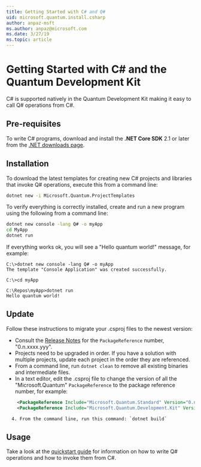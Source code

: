 ```yaml
---
title: Getting Started with C# and Q#
uid: microsoft.quantum.install.csharp
author: anpaz-msft
ms.author: anpaz@microsoft.com
ms.date: 3/27/19
ms.topic: article
---
```


# Getting Started with C# and the Quantum Development Kit #  

C# is supported natively in the Quantum Development Kit making it easy to call Q# operations from C#.


## Pre-requisites ##

To write C# programs, download and install the **.NET Core SDK** 2.1 or later from the [.NET downloads page](https://www.microsoft.com/net/download).


## Installation ##

To download the latest templates for creating new C# projects and libraries that invoke Q# operations, execute this from a command line:
```Bash
dotnet new -i Microsoft.Quantum.ProjectTemplates
```

To verify everything is correctly installed, create and run a new program using the following from a command line:
```Bash
dotnet new console -lang Q# -o myApp
cd MyApp
dotnet run
```

If everything works ok, you will see a "Hello quantum world!" message, for example:
```Prompt
C:\>dotnet new console -lang Q# -o myApp
The template "Console Application" was created successfully.

C:\>cd myApp

C:\Repos\myApp>dotnet run
Hello quantum world!
```
## Update ##
Follow these instructions to migrate your .csproj files to the newest version: 

* Consult the [Release Notes](xref:microsoft.quantum.relnotes) for the `PackageReference` number, "0.n.xxxx.yyy".
* Projects need to be upgraded in order.  If you have a solution with multiple projects, update each project in the order they are referenced.
* From a command line, run `dotnet clean` to remove all existing binaries and intermediate files.
* In a text editor, edit the .csproj file to change the version of all the "Microsoft.Quantum" `PackageReference` to the package reference number, for example:
```xml
    <PackageReference Include="Microsoft.Quantum.Standard" Version="0.n.xxxx.yyy" />
    <PackageReference Include="Microsoft.Quantum.Development.Kit" Version="0.n.xxxx.yyy" />
```
      4. From the command line, run this command: `dotnet build`  

## Usage ##

Take a look at the [quickstart guide](xref:microsoft.quantum.write-program) for information on how to write 
Q# operations and how to invoke them from C#.


